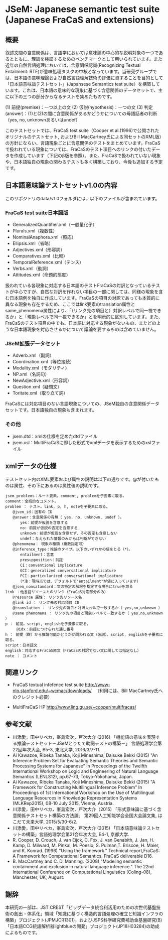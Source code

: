 # JSeM: Japanese semantic test suite (Japanese FraCaS and extensions)

## 概要
叙述文間の含意関係は、言語学においては意味論の中心的な説明対象の一つであるとともに、理論を検証するためのベンチマークとして用いられています。また近年の自然言語処理においては、含意関係認識(Recognizing Textual Entailment: RTE)が意味処理タスクの中核となっています。当研究グループでは、日本語の意味理論および自然言語理解技術の評価に資することを目的として「日本語意味論テストセット」(Japansese Semantics test suite）を構築しています。これは、日本語の意味的な現象に基づく含意関係のデータセットで、主に以下の三つの部分からなるテストを集めたものです。

(1) 前提(premise)：一つ以上の文
(2) 仮説(hypothesis)：一つの文
(3) 判定(answer)：(1)と(2)の間に含意関係があるかどうかについての母語話者の判断（yes, no, unknownあるいはundef）

このテストセットでは、FraCaS test suite（Cooper et al.(1996)で公開されたオリジナルのテストセット, およびBill MacCartney氏による同セットのXML版）の方針にならい、言語現象ごとに含意関係のテストをまとめています。FraCaSで扱われている現象については、FraCaSのテスト項目へのリンクの付いたデータを作成しています（下記のβ版を参照）。また、FraCaSで扱われていない現象や、日本語独自の現象の関わるテストも多く構築しており、今後も追加する予定です。

## 日本語意味論テストセットv1.0の内容
このリポジトリのdata/v1.0フォルダには、以下のファイルが含まれています。

### FraCaS test suite日本語版
- GeneralizedQuantifier.xml（一般量化子）
- Plurals.xml（複数性）
- NominalAnaphora.xml（照応）
- Ellipsis.xml（省略）
- Adjectives.xml（形容詞）
- Comparatives.xml（比較）
- TemporalReference.xml（テンス）
- Verbs.xml（動詞）
- Attitudes.xml（命題的態度）

扱われている各現象に対応する日本語のテストFraCaSの対訳となっているテストが中心ですが、自然な対訳を作れない項目の一部に関しては、同様の現象を含む日本語例を独自に作成しています。FraCaSの項目の対訳であっても本質的に異なる現象も存在するため、ここではlink要素のtranslation属性とsame_phenomena属性により、「（リンク先の項目と）対訳レベルで同一視できるか」と「現象レベルで同一視できるか」とを明示的に区別しています。また、FraCaSのテスト項目の中でも、日本語に対応する現象がないもの、またどのような日本語現象を対応させるかについて議論を要するものは含めていません。

### JSeM拡張データセット
- Adverb.xml（副詞）
- Coordination.xml（等位接続）
- Modality.xml（モダリティ）
- NP.xml（名詞句）
- NewAdjective.xml（形容詞）
- Question.xml（疑問文）
- Toritate.xml（取り立て詞）

FraCaSには対応項目のない言語現象についての、JSeM独自の含意関係データセットです。日本語独自の現象も含まれます。

### その他
- jsem.dtd：xmlの仕様を定めたdtdファイル
- jsem.xsl：MultiFraCaSに即した形式でxmlデータを表示するためのxslファイル

## xmlデータの仕様
テストセット内のXML要素および属性の説明は以下の通りです。@が付いたものは属性、その下にあるのは属性値の説明です。

```
jsem_problems：ルート要素。comment, problemを子要素に取る。
comment：全般的なコメント。
problem ： テスト。link, p, h, noteを子要素に取る。
　　@jsem_id：固有の ID
　　@answer：含意関係の有無（ yes, no, unknown, undef ）。
　　　　yes：前提が仮説を含意する
　　　　no: 前提が仮説の否定を含意する
　　　　unknown：前提が仮説を含意せず、その否定も含意しない
　　　　undef：与えられた情報のみからは判断ができない
　　@phenomena： 現象の種類（複数指定可）
　　@inference_type：推論のタイプ。以下のいずれかの値をとる（*）。
　　　　entailment：含意
　　　　presupposition：前提
　　　　CI：conventional implicature
　　　　GCI：generalized conversational implicature
　　　　PCI：particularized conversational implicature
　　　　（*注：現時点では、デフォルトで"entailment"が値に入っています）
　　@jsem_nonsatandard：文の特定の解釈を指定する場合にtrueを取る
link ：他言語リソースとのリンク（FraCaS対応部分のみ）
　　@resource 属性： リンク先リソース名
　　@link id ： リンク先の対応項目 ID
　　@translation ： リンク先の項目と対訳レベルで一致するか（ yes,no,unknown ）
　　@same phenomena ： リンク先の項目と現象レベルで一致するか（ yes,no,unknown ）
p ： 前提。script, englishを子要素に取る。
     @idx：前提につけられた通し番号
h ： 前提（群）から推論可能かどうかが問われる文（仮説）。script, englishを子要素に取る。
script：日本語文
english：対応するFraCaS原文（FraCaSの対訳でない文に関しては指定なし）
note ： コメント
```

## 関連リンク
- FraCaS textual infefence test suite
  http://www-nlp.stanford.edu/~wcmac/downloads/
　（利用には、Bill MacCartney氏へのクレジット必要）

- MultiFraCaS HP
  http://www.ling.gu.se/~cooper/multifracas/

## 参考文献
- 川添愛，田中リベカ，峯島宏次，戸次大介 (2016) 
「機能語の意味を表現する推論テストセット－JSeMとりたて助詞テストの構築－」
言語処理学会第22回年次大会, B5-3, 東北大学, 2016/3/7-11.
- Ai Kawazoe, Ribeka Tanaka, Koji Mineshima, Daisuke Bekki (2015) 
"An Inference Problem Set for Evaluating Semantic Theories and Semantic Processing Systems for Japanese" 
In Proceedings of the Twelfth International Workshop on Logic and Engineering of Natural Language Semantics (LENLS12), pp.67-73, Tokyo-Yokohama, Japan.
- Ai Kawazoe, Ribeka Tanaka, Koji Mineshima, Daisuke Bekki (2015) 
"A Framework for Constructing Multilingual Inference Problem"
In Proceedings of 1st International Workshop on the Use of Multilingual Language Resources in Knowledge Representation Systems (MLKRep2015), 08-10 July 2015, Vienna, Austria. 
- 川添愛，田中リベカ，峯島宏次，戸次大介（2015)
「形式意味論に基づく含意関係テストセット構築の方法論」
第29回人工知能学会全国大会論文集, はこだて未来大学, 2015/5/30-6/2.
- 川添愛，田中リベカ，峯島宏次，戸次大介 (2015) 
「日本語意味論テストセットの構築」言語処理学会第21会年次大会, E4-1, 京都大学.
- R. Cooper, D. Crouch, J. van Eijck, C. Fox, J. van Genabith, J. Jan, H. Kamp, D. Milward, M. Pinkal, M. Poesio, S. Pulman,T. Briscoe, H. Maier, and K. Konrad. (1996) 
"Using the framework." 
Technical report,FraCaS: A Framework for Computational Semantics. FraCaS deliverable D16.
- B. MacCartney and C. D. Manning. (2008) 
"Modeling semantic containment and exclusion in natural language inference." 
The 22nd International Conference on Computational Linguistics (Coling-08), Manchester, UK, August.

## 謝辞
本研究の一部は、JST CREST「ビッグデータ統合利活用のための次世代基盤技術の創出・体系化」領域「知識に基づく構造的言語処理の確立と知識インフラの構築」プロジェクト(JPMJCR1301)，およびJSPS科学研究費補助金基盤研究(B)「日本語CCG統語解析器lightblueの開発」プロジェクト(JP18H03284)の助成によるものです。

